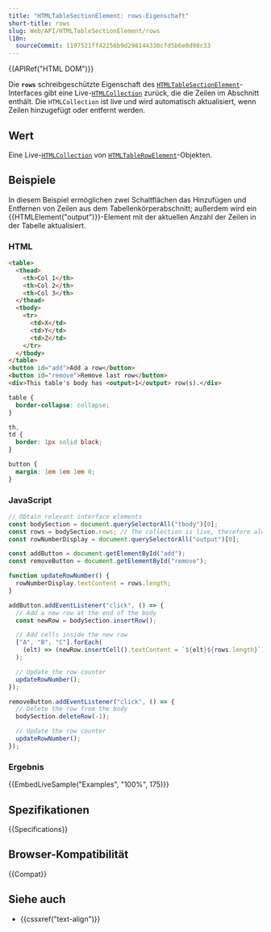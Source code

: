 ```yaml
---
title: "HTMLTableSectionElement: rows-Eigenschaft"
short-title: rows
slug: Web/API/HTMLTableSectionElement/rows
l10n:
  sourceCommit: 1197521ff42256b9d298144330cfd5b6e0d98c33
---
```


{{APIRef("HTML DOM")}}

Die **`rows`** schreibgeschützte Eigenschaft des [`HTMLTableSectionElement`](/de/docs/Web/API/HTMLTableSectionElement)-Interfaces gibt eine Live-[`HTMLCollection`](/de/docs/Web/API/HTMLCollection) zurück, die die Zeilen im Abschnitt enthält. Die `HTMLCollection` ist live und wird automatisch aktualisiert, wenn Zeilen hinzugefügt oder entfernt werden.

## Wert

Eine Live-[`HTMLCollection`](/de/docs/Web/API/HTMLCollection) von [`HTMLTableRowElement`](/de/docs/Web/API/HTMLTableRowElement)-Objekten.

## Beispiele

In diesem Beispiel ermöglichen zwei Schaltflächen das Hinzufügen und Entfernen von Zeilen aus dem Tabellenkörperabschnitt; außerdem wird ein {{HTMLElement("output")}}-Element mit der aktuellen Anzahl der Zeilen in der Tabelle aktualisiert.

### HTML

```html
<table>
  <thead>
    <th>Col 1</th>
    <th>Col 2</th>
    <th>Col 3</th>
  </thead>
  <tbody>
    <tr>
      <td>X</td>
      <td>Y</td>
      <td>Z</td>
    </tr>
  </tbody>
</table>
<button id="add">Add a row</button>
<button id="remove">Remove last row</button>
<div>This table's body has <output>1</output> row(s).</div>
```

```css hidden
table {
  border-collapse: collapse;
}

th,
td {
  border: 1px solid black;
}

button {
  margin: 1em 1em 1em 0;
}
```

### JavaScript

```js
// Obtain relevant interface elements
const bodySection = document.querySelectorAll("tbody")[0];
const rows = bodySection.rows; // The collection is live, therefore always up-to-date
const rowNumberDisplay = document.querySelectorAll("output")[0];

const addButton = document.getElementById("add");
const removeButton = document.getElementById("remove");

function updateRowNumber() {
  rowNumberDisplay.textContent = rows.length;
}

addButton.addEventListener("click", () => {
  // Add a new row at the end of the body
  const newRow = bodySection.insertRow();

  // Add cells inside the new row
  ["A", "B", "C"].forEach(
    (elt) => (newRow.insertCell().textContent = `${elt}${rows.length}`),
  );

  // Update the row counter
  updateRowNumber();
});

removeButton.addEventListener("click", () => {
  // Delete the row from the body
  bodySection.deleteRow(-1);

  // Update the row counter
  updateRowNumber();
});
```

### Ergebnis

{{EmbedLiveSample("Examples", "100%", 175)}}

## Spezifikationen

{{Specifications}}

## Browser-Kompatibilität

{{Compat}}

## Siehe auch

- {{cssxref("text-align")}}
